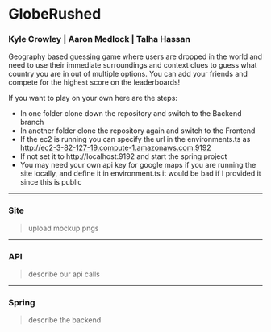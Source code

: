 # GlobeRushed
### Kyle Crowley | Aaron Medlock | Talha Hassan
Geography based guessing game where users are dropped in the world and need to use their immediate surroundings and context clues to guess what country you are in out of multiple options. 
You can add your friends and compete for the highest score on the leaderboards!

If you want to play on your own here are the steps:
- In one folder clone down the repository and switch to the Backend branch
- In another folder clone the repository again and switch to the Frontend
- If the ec2 is running you can specify the url in the environments.ts as http://ec2-3-82-127-19.compute-1.amazonaws.com:9192
- If not set it to http://localhost:9192 and start the spring project
- You may need your own api key for google maps if you are running the site locally, and define it in environment.ts it would be bad if I provided it since this is public



---
### Site
> upload mockup pngs
---
### API
> describe our api calls
---
### Spring
> describe the backend

